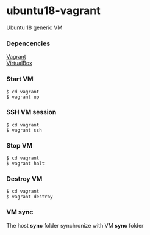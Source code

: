 # ubuntu18-vagrant
Ubuntu 18 generic VM

### Depencencies
[Vagrant](https://www.vagrantup.com/downloads.html) <br>
[VirtualBox](https://www.virtualbox.org/wiki/Downloads) <br>

### Start VM
```
$ cd vagrant
$ vagrant up 
```
###  SSH VM session 
```
$ cd vagrant
$ vagrant ssh 
```

### Stop VM
```
$ cd vagrant
$ vagrant halt
```

### Destroy VM
```
$ cd vagrant
$ vagrant destroy
```

### VM sync 
The host **sync** folder synchronize with VM **sync** folder
